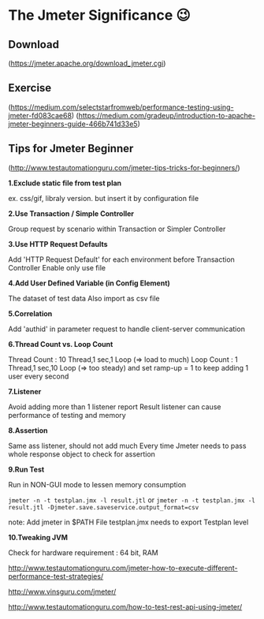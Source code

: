 
# The Jmeter Significance :wink:

## Download
(https://jmeter.apache.org/download_jmeter.cgi)

## Exercise
(https://medium.com/selectstarfromweb/performance-testing-using-jmeter-fd083cae68)
(https://medium.com/gradeup/introduction-to-apache-jmeter-beginners-guide-466b741d33e5)

## Tips for Jmeter Beginner
(http://www.testautomationguru.com/jmeter-tips-tricks-for-beginners/)

**1.Exclude static file from test plan** 

ex. css/gif, libraly version. but insert it by configuration file

**2.Use Transaction / Simple Controller**

Group request by scenario within Transaction or Simpler Controller

**3.Use HTTP Request Defaults**

Add 'HTTP Request Default' for each environment before Transaction Controller
Enable only use file

**4.Add User Defined Variable (in Config Element)**

The dataset of test data
Also import as csv file

**5.Correlation**

Add 'authid' in parameter request to handle client-server communication

**6.Thread Count vs. Loop Count**

Thread Count : 10 Thread,1 sec,1 Loop  (=> load to much)
Loop Count   : 1  Thread,1 sec,10 Loop (=> too steady) and set ramp-up = 1 to keep adding 1 user every second

**7.Listener**

Avoid adding more than 1 listener report
Result listener can cause performance of testing and memory

**8.Assertion**

Same ass listener, should not add much
Every time Jmeter needs to pass whole response object to check for assertion

**9.Run Test**

Run in NON-GUI mode to lessen memory consumption

`jmeter -n -t testplan.jmx -l result.jtl`
or
`jmeter -n -t testplan.jmx -l result.jtl -Djmeter.save.saveservice.output_format=csv`

note: 
Add jmeter in $PATH
File testplan.jmx needs to export Testplan level

**10.Tweaking JVM**

Check for hardware requirement : 64 bit, RAM




http://www.testautomationguru.com/jmeter-how-to-execute-different-performance-test-strategies/

http://www.vinsguru.com/jmeter/

http://www.testautomationguru.com/how-to-test-rest-api-using-jmeter/
